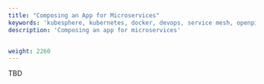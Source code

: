 ```yaml
---
title: "Composing an App for Microservices"
keywords: 'kubesphere, kubernetes, docker, devops, service mesh, openpitrix'
description: 'Composing an app for microservices'


weight: 2260
---
```


TBD
